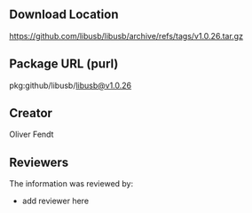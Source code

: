 ## Download Location

https://github.com/libusb/libusb/archive/refs/tags/v1.0.26.tar.gz

## Package URL (purl)

pkg:github/libusb/libusb@v1.0.26

## Creator

Oliver Fendt

## Reviewers

The information was reviewed by:

* add reviewer here
